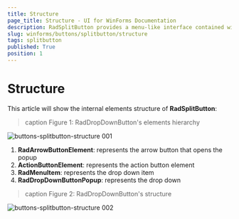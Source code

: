 ```yaml
---
title: Structure
page_title: Structure - UI for WinForms Documentation
description: RadSplitButton provides a menu-like interface contained within a button that can be placed anywhere on a form.
slug: winforms/buttons/splitbutton/structure
tags: splitbutton
published: True
position: 1 
---
```


# Structure

This article will show the internal elements structure of __RadSplitButton__:

>caption Figure 1: RadDropDownButton's elements hierarchy
>
![buttons-splitbutton-structure 001](images/buttons-splitbutton-structure001.png)

1. __RadArrowButtonElement__: represents the arrow button that opens the popup
2. __ActionButtonElement__: represents the action button element
3. __RadMenuItem__: represents the drop down item
4. __RadDropDownButtonPopup__: represents the drop down

>caption Figure 2: RadDropDownButton's structure

![buttons-splitbutton-structure 002](images/buttons-splitbutton-structure002.png)
